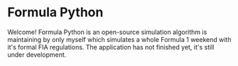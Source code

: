 # Formula Python
Welcome! Formula Python is an open-source simulation algorithm is maintaining by only myself which simulates a whole Formula 1 weekend with it's formal FIA regulations. The application has not finished yet, it's still under development.
